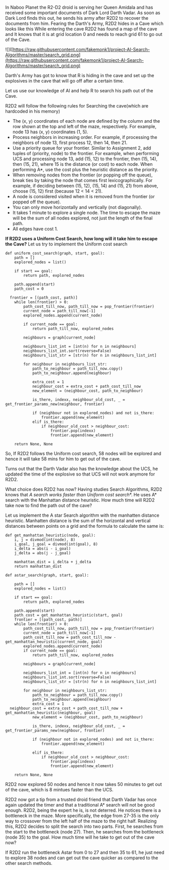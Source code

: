 In Naboo Planet the R2-D2 droid is serving her Queen Amidala and has received some important documents of Dark Lord Darth Vadar.
As soon as Dark Lord finds this out, he sends his army after R2D2 to recover the documents from him.  Fearing the Darth's Army, R2D2 hides in a Cave which looks like this
While entering the cave R2D2 has found a map of the cave and It knows that it is at grid location 0 and needs to reach grid 61 to go out of the Cave.

![]([https://raw.githubusercontent.com/fakemonk1/project-AI-Search-Algorithms/master/search_grid.png](https://raw.githubusercontent.com/fakemonk1/project-AI-Search-Algorithms/master/search_grid.png)


Darth's Army has got to know that R is hiding in the cave and set up the explosives in the cave that will go off after a certain time.

Let us use our knowledge of AI and help R to search his path out of the Cave.

R2D2 will follow the following rules for Searching the cave(which are hardcoded in his memory)

- The (x, y) coordinates of each node are defined by the column and the row shown at the top and left of the maze, respectively. For example, node 13 has (x, y) coordinates (1, 5). 
- Process neighbors in increasing order. For example, if processing the neighbors of node 13, first process 12, then 14, then 21.
- Use a priority queue for your frontier. Similar to Assignment 2, add tuples of (priority, node) to the frontier. For example, when performing UCS and processing node 13, add (15, 12) to the frontier, then (15, 14), then (15, 21), where 15 is the distance (or cost) to each node. When performing A*, use the cost plus the heuristic distance as the priority.
- When removing nodes from the frontier (or popping off the queue), break ties by taking the node that comes first lexicographically. For example, if deciding between (15, 12), (15, 14) and (15, 21) from above, choose (15, 12) first (because 12 < 14 < 21).
- A node is considered visited when it is removed from the frontier (or popped off the queue). 
- You can only move horizontally and vertically (not diagonally).
- It takes 1 minute to explore a single node. The time to escape the maze will be the sum of all nodes explored, not just the length of the final path.
- All edges have cost 1.

**If R2D2 uses a Uniform Cost Search, how long will it take him to escape the Cave?**
Let us try to implement the Uniform cost search
```
def uniform_cost_search(graph, start, goal):  
    path = []  
    explored_nodes = list()  
  
    if start == goal:  
        return path, explored_nodes  
  
    path.append(start)  
    path_cost = 0  
  
  frontier = [(path_cost, path)]  
    while len(frontier) > 0:  
        path_cost_till_now, path_till_now = pop_frontier(frontier)  
        current_node = path_till_now[-1]  
        explored_nodes.append(current_node)  
  
        if current_node == goal:  
            return path_till_now, explored_nodes  
  
        neighbours = graph[current_node]  
  
        neighbours_list_int = [int(n) for n in neighbours]  
        neighbours_list_int.sort(reverse=False)  
        neighbours_list_str = [str(n) for n in neighbours_list_int]  
  
        for neighbour in neighbours_list_str:  
            path_to_neighbour = path_till_now.copy()  
            path_to_neighbour.append(neighbour)  
  
            extra_cost = 1  
            neighbour_cost = extra_cost + path_cost_till_now  
            new_element = (neighbour_cost, path_to_neighbour)  
  
            is_there, indexx, neighbour_old_cost, _ = get_frontier_params_new(neighbour, frontier)  
  
            if (neighbour not in explored_nodes) and not is_there:  
                frontier.append(new_element)  
            elif is_there:  
                if neighbour_old_cost > neighbour_cost:  
                    frontier.pop(indexx)  
                    frontier.append(new_element)  
  
    return None, None
```
So, If R2D2 follows the Uniform cost search, 58 nodes will be explored and hence it will take 58 mins for him to get out of the cave.

Turns out that the Darth Vadar also has the knowledge about the UCS, he updated the time of the explosive so that UCS will not work anymore for R2D2.

What choice does R2D2 has now?
Having studies Search Algorithms, R2D2 knows that **A* search works faster than Uniform cost search**. He uses A* search with the Manhattan distance heuristic. How much time will R2D2 take now to find the path out of the cave?

Let us implement the A star Search algorithm with the manhatten distance heuristic.
Manhatten distance is the sum of the horizontal and vertical distances between points on a grid and the formula to calculate the same is:

```
def get_manhattan_heuristic(node, goal):  
    i, j = divmod(int(node), 8)  
    i_goal, j_goal = divmod(int(goal), 8)  
    i_delta = abs(i - i_goal)  
    j_delta = abs(j - j_goal)  
  
    manhattan_dist = i_delta + j_delta  
    return manhattan_dist
```
```
def astar_search(graph, start, goal):  
  
    path = []  
    explored_nodes = list()  
  
    if start == goal:  
        return path, explored_nodes  
  
    path.append(start)  
    path_cost = get_manhattan_heuristic(start, goal)  
    frontier = [(path_cost, path)]  
    while len(frontier) > 0:  
        path_cost_till_now, path_till_now = pop_frontier(frontier)  
        current_node = path_till_now[-1]  
        path_cost_till_now = path_cost_till_now - get_manhattan_heuristic(current_node, goal)  
        explored_nodes.append(current_node)  
        if current_node == goal:  
            return path_till_now, explored_nodes  
  
        neighbours = graph[current_node]  
  
        neighbours_list_int = [int(n) for n in neighbours]  
        neighbours_list_int.sort(reverse=False)  
        neighbours_list_str = [str(n) for n in neighbours_list_int]  
  
        for neighbour in neighbours_list_str:  
            path_to_neighbour = path_till_now.copy()  
            path_to_neighbour.append(neighbour)  
            extra_cost = 1  
  neighbour_cost = extra_cost + path_cost_till_now + get_manhattan_heuristic(neighbour, goal)  
            new_element = (neighbour_cost, path_to_neighbour)  
  
            is_there, indexx, neighbour_old_cost, _ = get_frontier_params_new(neighbour, frontier)  
  
            if (neighbour not in explored_nodes) and not is_there:  
                frontier.append(new_element)  
  
            elif is_there:  
                if neighbour_old_cost > neighbour_cost:  
                    frontier.pop(indexx)  
                    frontier.append(new_element)  
  
    return None, None
```
R2D2 now explored 50 nodes and hence it now takes 50 minutes to get out of the cave, which is 8 mintues faster than the UCS.

R2D2 now got a tip from a trusted droid friend that Darth Vadar has once again updated the timer and that a traditional A* search will not be good enough.
R2D2, being the expert he is, is not deterred. He notices there is a bottleneck in the maze. More specifically, the edge from 27-35 is the only way to crossover from the left half of the maze to the right half. Realizing this, R2D2 decides to split the search into two parts. First, he searches from the start to the bottleneck (node 27). Then, he searches from the bottleneck (node 35) to the goal. How much time will he take to get out of the cave now?

If R2D2 run the bottleneck Astar from 0 to 27 and then 35 to 61, he just need to explore 38 nodes and can get out the cave quicker as compared to the other search methods.

